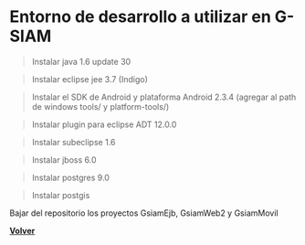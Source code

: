# Entorno de desarrollo a utilizar en G-SIAM #


> Instalar java 1.6 update 30

> Instalar eclipse jee 3.7 (Indigo)

> Instalar el SDK de Android y plataforma Android 2.3.4 (agregar al path de windows tools/ y platform-tools/)

> Instalar plugin para eclipse ADT 12.0.0

> Instalar subeclipse 1.6

> Instalar jboss 6.0

> Instalar postgres 9.0

> Instalar postgis

Bajar del repositorio los proyectos GsiamEjb, GsiamWeb2 y GsiamMovil



**[Volver](http://code.google.com/p/geolocalizacion-uas/wiki/Principal)**